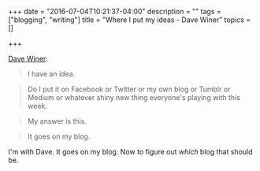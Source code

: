 +++
date = "2016-07-04T10:21:37-04:00"
description = ""
tags = ["blogging", "writing"]
title = "Where I put my ideas - Dave Winer"
topics = []

+++

[Dave Winer](http://scripting.com/2016/07/02/1345.html):

> I have an idea. 

> Do I put it on Facebook or Twitter or my own blog or Tumblr or Medium or
> whatever shiny new thing everyone's playing with this week.

> My answer is this.

> It goes on my blog.

I'm with Dave. It goes on my blog. Now to figure out _which_ blog that should
be.
